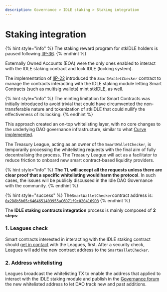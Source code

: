 ```yaml
---
description: Governance > IDLE staking > Staking integration
---
```


# Staking integration

{% hint style="info" %}
The staking reward program for stkIDLE holders is paused following [IIP-36](https://gov.idle.finance/t/iip-36-update-best-yield-usdc-weth-yield-sources-and-pause-the-staking-rewards-for-idle-stakers/1171).
{% endhint %}

Externally Owned Accounts (EOA) were the only ones enabled to interact with the IDLE staking contract and lock IDLE (locking system).&#x20;

The implementation of [IIP-22](https://gov.idle.finance/t/iip-22-stkidle-whitelisting-process-implementation/962) introduced the _`SmartWalletChecker`_ contract to manage the contracts interacting with the IDLE staking module letting Smart Contracts (such as multisig wallets) mint stkIDLE, as well.&#x20;

{% hint style="info" %}
The minting limitation for Smart Contracts was initially introduced to avoid trivial that could have circumvented the non-transferable nature and tokenization of stkIDLE that could nullify the effectiveness of its locking.&#x20;
{% endhint %}

This approach created an on-top whitelisting layer, with no core changes to the underlying DAO governance infrastructure, similar to what [Curve implemented](https://gov.curve.fi/t/cip-3-add-smartwalletwhitelist-with-dao-maintained-whitelist/25).

The Treasury League, acting as an owner of the `SmartWalletChecker`, is temporarily processing the whitelisting requests with the final aim of fully decentralising the process. The Treasury League will act as a facilitator to reduce friction to onboard new smart contract-based liquidity providers.&#x20;

{% hint style="info" %}
**The TL will accept all the requests unless there are clear proof that a specific whitelisting would harm the protocol**. In such cases, the issues will be publicly discussed in the Idle DAO Governance with the community.
{% endhint %}

{% hint style="success" %}
The`SmartWalletChecker`contract address is: [`0x2D8b5b65c6464651403955aC6D71f9c0204169D3`](https://etherscan.io/address/0x2D8b5b65c6464651403955aC6D71f9c0204169D3)
{% endhint %}



The **IDLE staking contracts integration** process is mainly composed of **2 steps**:

### 1. Leagues check&#x20;

Smart contracts interested in interacting with the IDLE staking contract should [get in contact](https://discord.gg/mpySAJp) with the Leagues, first. After a security check, Leagues will add the new contract address to the `SmartWalletChecker`.

### 2. Address whitelisting

Leagues broadcast the whitelisting TX to enable the address that applied to interact with the IDLE staking module and publish in the [Governance forum](https://gov.idle.finance/) the new whitelisted address to let DAO track new and past additions.
